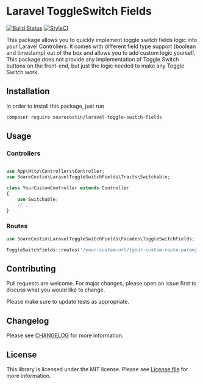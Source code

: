 # Laravel ToggleSwitch Fields

[![Build Status](https://travis-ci.org/soarecostin/laravel-toggle-switch-fields.svg?branch=master)](https://travis-ci.org/soarecostin/laravel-toggle-switch-fields)
[![StyleCI](https://github.styleci.io/repos/195053164/shield?branch=master)](https://github.styleci.io/repos/195053164)

This package allows you to quickly implement toggle switch fields logic into your Laravel Controllers.
It comes with different field type support (boolean and timestamp) out of the box and allows you to add custom logic yourself.
This package does not provide any implementation of Toggle Switch buttons on the front-end, but just the logic needed to make any Toggle Switch work.

## Installation

In order to install this package, just run

```bash
composer require soarecostin/laravel-toggle-switch-fields
```

## Usage

### Controllers
```php

use App\Http\Controllers\Controller;
use SoareCostin\LaravelToggleSwitchFields\Traits\Switchable;

class YourCustomController extends Controller
{
    use Switchable;
    // ...
}
```

### Routes
```php
use SoareCostin\LaravelToggleSwitchFields\Facades\ToggleSwitchFields;

ToggleSwitchFields::routes('/your-custom-url/{your-custom-route-param}', 'YourCustomController', 'your.custom.route.prefix');
```


## Contributing
Pull requests are welcome. For major changes, please open an issue first to discuss what you would like to change.

Please make sure to update tests as appropriate.

## Changelog
Please see [CHANGELOG](CHANGELOG.md) for more information.

## License
This library is licensed under the MIT license. Please see [License file](LICENSE.md) for more information.

